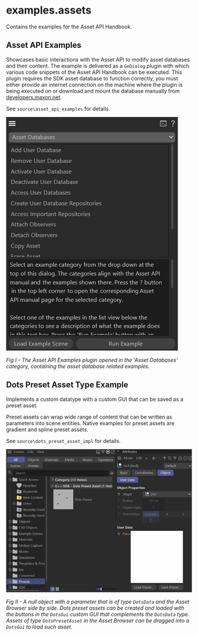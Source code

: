 # examples.assets

Contains the examples for the Asset API Handbook.

## Asset API Examples
Showcases basic interactions with the Asset API to modify asset databases and their content. The example is delivered as a `GeDialog` plugin with which various code snippets of the Asset API Handbook can be executed. This plugin requires the SDK asset database to function correctly, you must either provide an internet connection on the machine where the plugin is being executed on or download and mount the database manually from [developers.maxon.net](https://developers.maxon.net).

See `source\asset_api_examples` for details.

![Asset API Examples Dialog](asset_api_examples_readme.png)

*Fig I - The Asset API Examples plugin opened in the 'Asset Databases' category, containing the asset database related examples.*

## Dots Preset Asset Type Example
Implements a custom datatype with a custom GUI that can be saved as a preset asset.

Preset assets can wrap wide range of content that can be written as parameters into scene entities. Native examples for preset assets are gradient and spline preset assets.

See `source\dots_preset_asset_impl` for details.

![Dots Preset Asset](dots_preset_asset_type.gif)

*Fig II - A null object with a parameter that is of type `DotsData` and the Asset Browser side by side. Dots preset assets can be created and loaded with the buttons in the `DotsGui` custom GUI that complements the `DotsData` type. Assets of type `DotsPresetAsset` in the Asset Browser can be dragged into a `DotsGui` to load such asset.*


